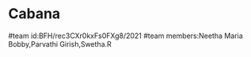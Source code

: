 # Cabana
#team id:BFH/rec3CXr0kxFs0FXg8/2021
#team members:Neetha Maria Bobby,Parvathi Girish,Swetha.R
